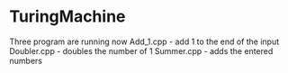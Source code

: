 # TuringMachine
Three program are running now
  Add_1.cpp - add 1 to the end of the input
  Doubler.cpp - doubles the number of 1
  Summer.cpp - adds the entered numbers
